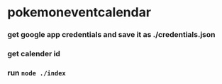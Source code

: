 # pokemoneventcalendar


### get google app credentials and save it as ./credentials.json

### get calender id

### run `node ./index`
